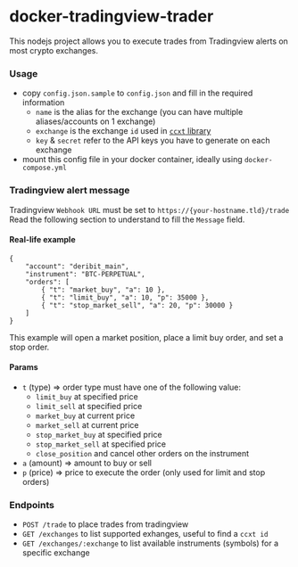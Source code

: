 # docker-tradingview-trader

This nodejs project allows you to execute trades from Tradingview alerts on most crypto exchanges.

### Usage

* copy `config.json.sample` to `config.json` and fill in the required information
	* `name` is the alias for the exchange (you can have multiple aliases/accounts on 1 exchange)
	* `exchange` is the exchange `id` used in [`ccxt` library](https://github.com/ccxt/ccxt/wiki/Exchange-Markets)
	* `key` & `secret` refer to the API keys you have to generate on each exchange
* mount this config file in your docker container, ideally using `docker-compose.yml`

### Tradingview alert message

Tradingview `Webhook URL` must be set to `https://{your-hostname.tld}/trade`
Read the following section to understand to fill the `Message` field.

#### Real-life example

```
{
	"account": "deribit_main",
	"instrument": "BTC-PERPETUAL",
	"orders": [
		{ "t": "market_buy", "a": 10 },
		{ "t": "limit_buy", "a": 10, "p": 35000 },
		{ "t": "stop_market_sell", "a": 20, "p": 30000 }
	]
}
``` 

This example will open a market position, place a limit buy order, and set a stop order.

#### Params

* `t` (type)   => order type must have one of the following value:
	* `limit_buy` at specified price
	* `limit_sell` at specified price
	* `market_buy` at current price
	* `market_sell` at current price
	* `stop_market_buy` at specified price
	* `stop_market_sell` at specified price
	* `close_position` and cancel other orders on the instrument
* `a` (amount) => amount to buy or sell
* `p` (price)  => price to execute the order (only used for limit and stop orders)

### Endpoints

* `POST /trade` to place trades from tradingview
* `GET /exchanges` to list supported exhanges, useful to find a `ccxt id` 
* `GET /exchanges/:exchange` to list available instruments (symbols) for a specific exchange
